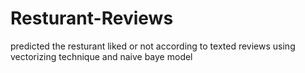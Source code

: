 # Resturant-Reviews
predicted the resturant liked or not according to texted reviews using vectorizing technique and naive baye model
